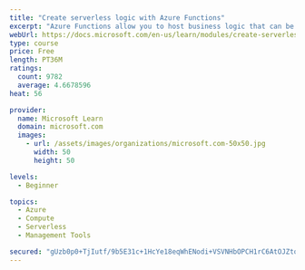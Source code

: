 ```yaml
---
title: "Create serverless logic with Azure Functions"
excerpt: "Azure Functions allow you to host business logic that can be executed without managing or provisioning server infrastructure"
webUrl: https://docs.microsoft.com/en-us/learn/modules/create-serverless-logic-with-azure-functions/
type: course
price: Free
length: PT36M
ratings:
  count: 9782
  average: 4.6678596
heat: 56

provider:
  name: Microsoft Learn
  domain: microsoft.com
  images:
    - url: /assets/images/organizations/microsoft.com-50x50.jpg
      width: 50
      height: 50

levels:
  - Beginner

topics:
  - Azure
  - Compute
  - Serverless
  - Management Tools

secured: "gUzb0p0+TjIutf/9b5E31c+1HcYe18eqWhENodi+VSVNHbOPCH1rC6AtOJZtqS8AJzL2IY3OxMm41UNKkmDxhKBKFgMEiX+fDMw3q0GSXVYJ7lV4+2YjKVacuA2JOYIHP0NoFMcyGsyfeU0ul6CFO5H51ACaC3IEycErep/lJYjLkA8hGy73zkRFtX5qcQupxZCgGas/NzYiQDLkGO0hX5HIwwkoPHTRMR1i/oKRrQpNpbAvgrxP91rDpijVBayj+PzCq50Rwlt0QaMt5JBELehlheZmRX0EqZapa8sqxyefRoI9Rvz+YanY9a5T1MakicUDxdp2QdnL14poGYXY/VzDeFH7/R6/o/wh7kF7ed16TmZK2lpXMmCyItvR/NKChKoT6ElGqtKM2ClJirsAWe90WWOZTJ/TgFTG3PFSDLk=;nPxwYyQe1OZ41FLcFZLrcg=="
---
```


